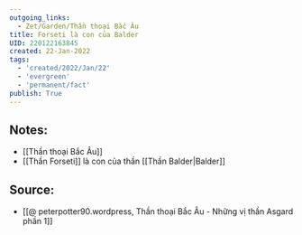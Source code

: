 ```yaml
---
outgoing_links:
  - Zet/Garden/Thần thoại Bắc Âu
title: Forseti là con của Balder
UID: 220122163845
created: 22-Jan-2022
tags:
  - 'created/2022/Jan/22'
  - 'evergreen'
  - 'permanent/fact'
publish: True
---
```

## Notes:
- [[Thần thoại Bắc Âu]]
- [[Thần Forseti]] là con của thần [[Thần Balder|Balder]]

## Source:
- [[@ peterpotter90.wordpress, Thần thoại Bắc Âu - Những vị thần Asgard phần 1]]



